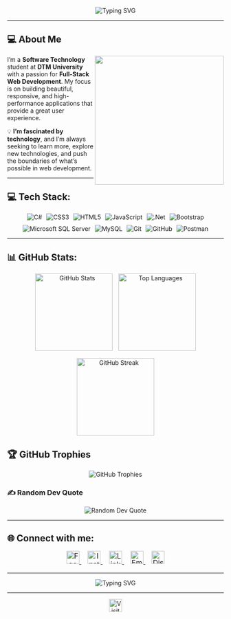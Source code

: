 <!-- Header animation with adjusted width -->
<p align="center">
  <img src="https://readme-typing-svg.demolab.com?font=Fira+Code&size=30&duration=3000&pause=500&color=f42b03&center=true&vCenter=true&width=750&lines=Hi+there👋%2C+I'm+Pham+Phu+Dat;Software+Technology+Student;ASP.NET+Developer;Tech+Enthusiast" alt="Typing SVG">
</p>



---

## 💻 About Me

<img align="right" src="https://media.giphy.com/media/f3iwJFOVOwuy7K6FFw/giphy.gif" width="300"/>

I’m a **Software Technology** student at **DTM University** with a passion for **Full-Stack Web Development**. My focus is on building beautiful, responsive, and high-performance applications that provide a great user experience.

💡 **I’m fascinated by technology**, and I’m always seeking to learn more, explore new technologies, and push the boundaries of what’s possible in web development.

---

## 💻 Tech Stack:
<p align="center" style="display: flex; justify-content: center; flex-wrap: wrap; gap: 10px;">
  <img src="https://img.shields.io/badge/c%23-%23239120.svg?style=for-the-badge&logo=csharp&logoColor=white" alt="C#">
  <img src="https://img.shields.io/badge/css3-%231572B6.svg?style=for-the-badge&logo=css3&logoColor=white" alt="CSS3">
  <img src="https://img.shields.io/badge/html5-%23E34F26.svg?style=for-the-badge&logo=html5&logoColor=white" alt="HTML5">
  <img src="https://img.shields.io/badge/javascript-%23323330.svg?style=for-the-badge&logo=javascript&logoColor=%23F7DF1E" alt="JavaScript">
  <img src="https://img.shields.io/badge/.NET-5C2D91?style=for-the-badge&logo=.net&logoColor=white" alt=".Net">
  <img src="https://img.shields.io/badge/bootstrap-%238511FA.svg?style=for-the-badge&logo=bootstrap&logoColor=white" alt="Bootstrap">
  <img src="https://img.shields.io/badge/Microsoft%20SQL%20Server-CC2927?style=for-the-badge&logo=microsoft%20sql%20server&logoColor=white" alt="Microsoft SQL Server">
  <img src="https://img.shields.io/badge/mysql-4479A1.svg?style=for-the-badge&logo=mysql&logoColor=white" alt="MySQL">
  <img src="https://img.shields.io/badge/git-%23F05033.svg?style=for-the-badge&logo=git&logoColor=white" alt="Git">
  <img src="https://img.shields.io/badge/github-%23121011.svg?style=for-the-badge&logo=github&logoColor=white" alt="GitHub">
  <img src="https://img.shields.io/badge/Postman-FF6C37?style=for-the-badge&logo=postman&logoColor=white" alt="Postman">
</p>


---

## 📊 GitHub Stats:
<p align="center">
  <img src="https://github-readme-stats.vercel.app/api?username=taduhp2002&theme=radical&hide_border=false&include_all_commits=true&count_private=true" alt="GitHub Stats" height="180px" style="margin-right: 10px;"/>
  <img src="https://github-readme-stats.vercel.app/api/top-langs/?username=taduhp2002&theme=radical&hide_border=false&include_all_commits=true&count_private=true&layout=compact" alt="Top Languages" height="180px"/>
</p>
<p align="center">
  <img src="https://github-readme-streak-stats.herokuapp.com/?user=taduhp2002&theme=radical&hide_border=false" alt="GitHub Streak" height="180px"/>
</p>

## 🏆 GitHub Trophies
<p align="center">
  <img src="https://github-profile-trophy.vercel.app/?username=taduhp2002&theme=onedark&no-frame=false&no-bg=true&margin-w=5" alt="GitHub Trophies"/>
</p>

### ✍️ Random Dev Quote
<p align="center">
  <img src="https://quotes-github-readme.vercel.app/api?type=horizontal&theme=radical" alt="Random Dev Quote"/>
</p>

---

## 🌐 Connect with me:
<p  style="font-size: 1.2em;" align="center">
  <a href="https://facebook.com/taduhp2002" target="_blank" style="margin-right: 15px;">
    <img src="https://img.shields.io/badge/Facebook-%231877F2.svg?style=for-the-badge&logo=Facebook&logoColor=white" alt="Facebook" height="30px">
  </a>
  <a href="https://instagram.com/_taduhp.02" target="_blank" style="margin-right: 15px;">
    <img src="https://img.shields.io/badge/Instagram-%23E4405F.svg?style=for-the-badge&logo=Instagram&logoColor=white" alt="Instagram" height="30px">
  </a>
  <a href="https://linkedin.com/in/taduhp2002" target="_blank" style="margin-right: 15px;">
    <img src="https://img.shields.io/badge/LinkedIn-%230077B5.svg?style=for-the-badge&logo=linkedin&logoColor=white" alt="LinkedIn" height="30px">
  </a>
  <a href="mailto:phamphudat2002@gmail.com" target="_blank" style="margin-right: 15px;">
    <img src="https://img.shields.io/badge/Email-D14836?style=for-the-badge&logo=gmail&logoColor=white" alt="Email" height="30px">
  </a>
 <a href="[https://discord.com/users/your-discord-id](https://discord.com/users/746711373777600612)" target="_blank">
    <img src="https://img.shields.io/badge/Discord-%237289DA.svg?style=for-the-badge&logo=discord&logoColor=white" alt="Discord" height="30px">
  </a>
  
</p>

---

<p align="center">
  <img src="https://readme-typing-svg.demolab.com?font=Roboto&size=30&duration=3000&pause=500&color=80ffdb&center=true&vCenter=true&width=750&lines=%E2%80%8EThanks+for+visiting+my+profile!;Let’s+create+something+amazing+together!" alt="Typing SVG">
</p>

---

<p align="center">
  <a href="https://visitcount.itsvg.in" target="_blank">
    <img src="https://visitcount.itsvg.in/api?id=taduhp2002&icon=0&color=12" alt="Visitor Count" style="height: 30px;"/>
  </a>
</p>









<!-- Proudly created with GPRM ( https://gprm.itsvg.in ) -->
